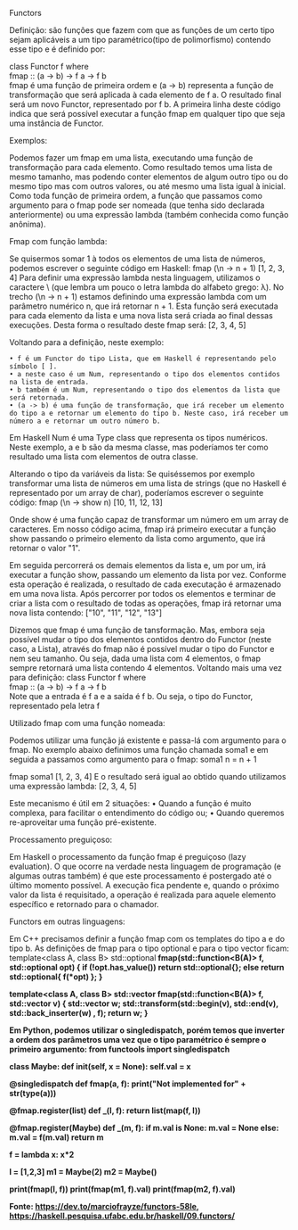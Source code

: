 Functors

Definição: são funções que fazem com que as funções de um certo tipo sejam aplicáveis a um tipo paramétrico(tipo de polimorfismo) contendo esse tipo e é definido por:

class Functor f where  
    fmap :: (a -> b) -> f a -> f b  
fmap é uma função de primeira ordem e (a -> b) representa a função de transformação que será aplicada à cada elemento de f a. O resultado final será um novo Functor, representado por f b.
A primeira linha deste código indica que será possível executar a função fmap em qualquer tipo que seja uma instância de Functor.


Exemplos:

Podemos fazer um fmap em uma lista, executando uma função de transformação para cada elemento. Como resultado temos uma lista de mesmo tamanho, mas podendo conter elementos de algum outro tipo ou do mesmo tipo mas com outros valores, ou até mesmo uma lista igual à inicial.
Como toda função de primeira ordem, a função que passamos como argumento para o fmap pode ser nomeada (que tenha sido declarada anteriormente) ou uma expressão lambda (também conhecida como função anônima).


Fmap com função lambda:

Se quisermos somar 1 à todos os elementos de uma lista de números, podemos escrever o seguinte código em Haskell:
fmap (\n -> n + 1) [1, 2, 3, 4] 
Para definir uma expressão lambda nesta linguagem, utilizamos o caractere \ (que lembra um pouco o letra lambda do alfabeto grego: λ).
No trecho (\n -> n + 1) estamos definindo uma expressão lambda com um parâmetro numérico n, que irá retornar n + 1. Esta função será executada para cada elemento da lista e uma nova lista será criada ao final dessas execuções.
Desta forma o resultado deste fmap será:
[2, 3, 4, 5]



Voltando para a definição, neste exemplo:

    • f é um Functor do tipo Lista, que em Haskell é representando pelo símbolo [ ]. 
    • a neste caso é um Num, representando o tipo dos elementos contidos na lista de entrada. 
    • b também é um Num, representando o tipo dos elementos da lista que será retornada. 
    • (a -> b) é uma função de transformação, que irá receber um elemento do tipo a e retornar um elemento do tipo b. Neste caso, irá receber um número a e retornar um outro número b. 
Em Haskell Num é uma Type class que representa os tipos numéricos.
Neste exemplo, a e b são da mesma classe, mas poderíamos ter como resultado uma lista com elementos de outra classe.


Alterando o tipo da variáveis da lista:
Se quiséssemos por exemplo transformar uma lista de números em uma lista de strings (que no Haskell é representado por um array de char), poderíamos escrever o seguinte código:
fmap (\n -> show n) [10, 11, 12, 13] 

Onde show é uma função capaz de transformar um número em um array de caracteres. 
Em nosso código acima, fmap irá primeiro executar a função show passando o primeiro elemento da lista como argumento, que irá retornar o valor "1".

Em seguida percorrerá os demais elementos da lista e, um por um, irá executar a função show, passando um elemento da lista por vez. Conforme esta operação é realizada, o resultado de cada executação é armazenado em uma nova lista.
Após percorrer por todos os elementos e terminar de criar a lista com o resultado de todas as operações, fmap irá retornar uma nova lista contendo:
["10", "11", "12", "13"]

Dizemos que fmap é uma função de tansformação. Mas, embora seja possível mudar o tipo dos elementos contidos dentro do Functor (neste caso, a Lista), através do fmap não é possível mudar o tipo do Functor e nem seu tamanho. Ou seja, dada uma lista com 4 elementos, o fmap sempre retornará uma lista contendo 4 elementos.
Voltando mais uma vez para definição:
class Functor f where  
    fmap :: (a -> b) -> f a -> f b  
Note que a entrada é f a e a saída é f b. Ou seja, o tipo do Functor, representado pela letra f


Utilizado fmap com uma função nomeada:

Podemos utilizar uma função já existente e passa-lá com argumento para o fmap.
No exemplo abaixo definimos uma função chamada soma1 e em seguida a passamos como argumento para o fmap:
soma1 n = n + 1

fmap soma1 [1, 2, 3, 4] 
E o resultado será igual ao obtido quando utilizamos uma expressão lambda:
[2, 3, 4, 5]

Este mecanismo é útil em 2 situações:
    • Quando a função é muito complexa, para facilitar o entendimento do código ou; 
    • Quando queremos re-aproveitar uma função pré-existente. 
    
    
Processamento preguiçoso:

Em Haskell o processamento da função fmap é preguiçoso (lazy evaluation).
O que ocorre na verdade nesta linguagem de programação (e algumas outras também) é que este processamento é postergado até o último momento possível. A execução fica pendente e, quando o próximo valor da lista é requisitado, a operação é realizada para aquele elemento específico e retornado para o chamador.

Functors em outras linguagens:

Em C++ precisamos definir a função fmap com os templates do tipo a e do tipo b. As definições de fmap para o tipo optional e para o tipo vector ficam:
template<class A, class B>
std::optional<B> fmap(std::function<B(A)> f, std::optional<A> opt)
{
    if (!opt.has_value())
	return std::optional<B>{};
    else
	return std::optional<B>{ f(*opt) };
}

template<class A, class B>
std::vector<B> fmap(std::function<B(A)> f, std::vector<A> v)
{
   std::vector<B> w;
   std::transform(std::begin(v), std::end(v), std::back_inserter(w) , f);
   return w;
}

Em Python, podemos utilizar o singledispatch, porém temos que inverter a ordem dos parâmetros uma vez que o tipo paramétrico é sempre o primeiro argumento:
from functools import singledispatch

class Maybe:
    def __init__(self, x = None):
	self.val = x

@singledispatch
def fmap(a, f):
    print("Not implemented for" + str(type(a)))

@fmap.register(list)
def _(l, f):
    return list(map(f, l))

@fmap.register(Maybe)
def _(m, f):
    if m.val is None:
	m.val = None
    else:
	m.val = f(m.val)
    return m

f = lambda x: x*2

l = [1,2,3]
m1 = Maybe(2)
m2 = Maybe()

print(fmap(l, f))
print(fmap(m1, f).val)
print(fmap(m2, f).val)


Fonte: https://dev.to/marciofrayze/functors-58le, https://haskell.pesquisa.ufabc.edu.br/haskell/09.functors/
